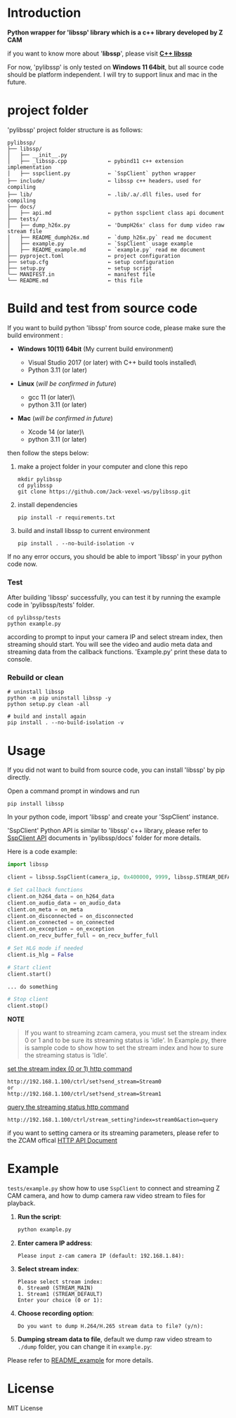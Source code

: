 # Introduction
**Python wrapper for 'libssp' library which is a c++ library developed by Z CAM**

if you want to know more about '**libssp**', please visit [**C++ libssp**](https://github.com/imaginevision/libssp)

For now, 'pylibssp' is only tested on **Windows 11 64bit**, but all source code should be platform independent. 
I will try to support linux and mac in the future.

# project folder

'pylibssp' project folder structure is as follows:

```
pylibssp/
├── libssp/
│   ├── __init__.py
│   ├── _libssp.cpp             ← pybind11 c++ extension implementation
│   ├── sspclient.py            ← `SspClient` python wrapper
├── include/                    ← libssp c++ headers，used for compiling
├── lib/                        ← .lib/.a/.dll files，used for compiling
├── docs/ 
│   ├── api.md                  ← python sspclient class api document
├── tests/
│   ├── dump_h26x.py            ← 'DumpH26x' class for dump video raw stream file
│   ├── README_dumph26x.md      ← `dump_h26x.py` read me document
│   ├── example.py              ← `SspClient` usage example 
│   ├── README_example.md       ← `example.py` read me document
├── pyproject.toml              ← project configuration
├── setup.cfg                   ← setup configuration
├── setup.py                    ← setup script     
└── MANIFEST.in                 ← manifest file
└── README.md                   ← this file
```

# Build and test from source code

If you want to build python 'libssp' from source code, please make sure the build environment :

* **Windows 10(11) 64bit** (My current build environment)
  * Visual Studio 2017 (or later) with C++ build tools installed\
  * Python 3.11 (or later)

* **Linux** (*will be confirmed in future*)
  * gcc 11 (or later)\
  * python 3.11 (or later)

* **Mac** (*will be confirmed in future*)
  * Xcode 14 (or later)\
  * python 3.11 (or later)

then follow the steps below:

1. make a project folder in your computer and clone this repo
    ```shell
    mkdir pylibssp
    cd pylibssp
    git clone https://github.com/Jack-vexel-ws/pylibssp.git
    ```
2. install dependencies
    ```shell
    pip install -r requirements.txt
    ```
3. build and install libssp to current environment

    ```shell
    pip install . --no-build-isolation -v
    ```

If no any error occurs, you should be able to import 'libssp' in your python code now.

### Test

After building 'libssp' successfully, you can test it by running the example code in 'pylibssp/tests' folder.

```shell
cd pylibssp/tests
python example.py
```

according to prompt to input your camera IP and select stream index, then streaming should start. You will see the video and audio meta data and streaming data from the callback functions. 'Example.py' print these data to console.

### Rebuild or clean

```shell
# uninstall libssp
python -m pip uninstall libssp -y
python setup.py clean -all

# build and install again
pip install . --no-build-isolation -v
```

# Usage

If you did not want to build from source code, you can install 'libssp' by pip directly.

Open a command prompt in windows and run
```shell
pip install libssp
```
In your python code, import 'libssp' and create your 'SspClient' instance.

'SspClient' Python API is similar to 'libssp' c++ library, please refer to [SspClient API](./docs/api.md) documents in 'pylibssp/docs' folder for more details.

Here is a code example:

```python
import libssp

client = libssp.SspClient(camera_ip, 0x400000, 9999, libssp.STREAM_DEFAULT)

# Set callback functions
client.on_h264_data = on_h264_data
client.on_audio_data = on_audio_data
client.on_meta = on_meta
client.on_disconnected = on_disconnected
client.on_connected = on_connected
client.on_exception = on_exception
client.on_recv_buffer_full = on_recv_buffer_full

# Set HLG mode if needed
client.is_hlg = False

# Start client
client.start()

... do something

# Stop client
client.stop()
```
**NOTE**
> If you want to streaming zcam camera, you must set the stream index 0 or 1 and to be sure its streaming status is 'idle'. In Example.py, there is sample code to show how to set the stream index and how to sure the streaming status is 'Idle'.

[set the stream index (0 or 1) http command](https://github.com/imaginevision/Z-Camera-Doc/blob/master/E2/protocol/http/http.md#Network-streaming)
```
http://192.168.1.100/ctrl/set?send_stream=Stream0
or
http://192.168.1.100/ctrl/set?send_stream=Stream1
```
[query the streaming status http command](https://github.com/imaginevision/Z-Camera-Doc/blob/master/E2/protocol/http/http.md#Network-streaming)
```
http://192.168.1.100/ctrl/stream_setting?index=stream0&action=query
```
if you want to setting camera or its streaming parameters, please refer to the ZCAM offical [HTTP API Document](https://github.com/imaginevision/Z-Camera-Doc/blob/master/E2/protocol/http/http.md)

# Example
`tests/example.py` show how to use `SspClient` to connect and streaming Z CAM camera, and how to dump camera raw video stream to files for playback.

1. **Run the script**:
    ```bash
    python example.py
    ```

2. **Enter camera IP address**:
   ```
   Please input z-cam camera IP (default: 192.168.1.84):
   ```

3. **Select stream index**:
    ```
    Please select stream index:
    0. Stream0 (STREAM_MAIN)
    1. Stream1 (STREAM_DEFAULT)
    Enter your choice (0 or 1):
    ```

4. **Choose recording option**:
      ```
      Do you want to dump H.264/H.265 stream data to file? (y/n):
      ```

5. **Dumping stream data to file**, default we dump raw video stream to `./dump` folder, you can change it in `example.py`:

Please refer to [README_example](./tests/README_example.md) for more details.

# License
MIT License